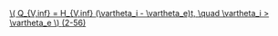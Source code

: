 <a href="/eco2_guide_center/1.%20ECO2%20Logic%20Guide/Hee1_Equation_List.html" class="equation-link" target="_blank" rel="noopener noreferrer">
  \( Q_{V,inf} = H_{V,inf} (\vartheta_i - \vartheta_e)t, \quad \vartheta_i > \vartheta_e \) <span class="eq-number">(2-56)</span>
</a>
